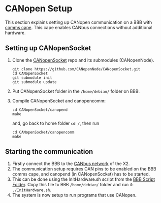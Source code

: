 # CANopen Setup

This section explains setting up CANopen communication on a BBB with [comms cape](https://github.com/beagleboard/capes/tree/master/beaglebone/Comms). This cape enables CANbus connections without additional hardware. 

## Setting up CANopenSocket

1. Clone the [CANopenSocket](https://github.com/CANopenNode/CANopenSocket) repo and its submodules (CANopenNode).

    ```
    git clone https://github.com/CANopenNode/CANopenSocket.git
    cd CANopenSocket
    git submodule init
    git submodule update
    ```

2. Put CANopenSocket folder in the `/home/debian/` folder on BBB.
3. Compile CANopenSocket and canopencomm:

    ```
    cd CANopenSocket/canopend
    make
    ```

    and, go back to home folder `cd /`, then run

    ```
    cd CANopenSocket/canopencomm
    make
    ```

## Starting the communication
1. Firstly connect the BBB to the [CANbus network](https://embeded.readthedocs.io/en/latest/canopenHardware/#x2-canbus-cable-mapping) of the X2.
2. The communication setup requires CAN pins to be enabled on the BBB comms cape, and canopend (in CANopenSocket) has to be started. 
3. This can be done using the InitHardware.sh script from the [BBB Script Folder](https://github.com/capstonealex/Embedded/tree/master/BBB%20Scripts). Copy this file to BBB `/home/debian/` folder and run it: `./InitHardware.sh`.
4. The system is now setup to run programs that use CANopen.
